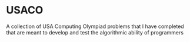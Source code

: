# USACO
 A collection of USA Computing Olympiad problems that I have completed that are meant to develop and test the algorithmic ability of programmers
